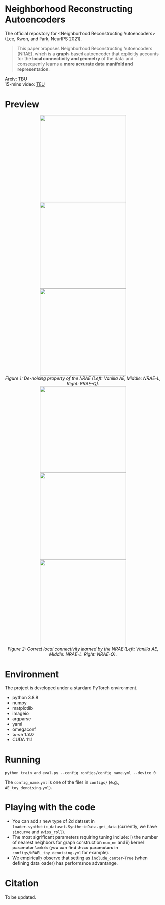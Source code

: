 # Neighborhood Reconstructing Autoencoders
The official repository for \<Neighborhood Reconstructing Autoencoders\> (Lee, Kwon, and Park, NeurIPS 2021).

> This paper proposes Neighborhood Reconstructing Autoencoders (NRAE), which is a **graph**-based autoencoder that explicitly accounts for the **local connectivity and geometry** of the data, and consequently learns a **more accurate data manifold and representation**.

Arxiv: [TBU]()  
15-mins video: [TBU]()

# Preview
<center>
<div class="imgCollage">
<span style="width: 31.8%"><img src="./results/AE_toy_denoising/AE_training.gif" width="280 height="200"/></span>
<span style="width: 31.8%"><img src="./results/NRAEL_toy_denoising/NRAEL_training.gif" width="280 height="200"/> </span>
<span style="width: 31.8%"><img src="./results/NRAEQ_toy_denoising/NRAEQ_training.gif" width="280 height="200"/> </span>
</div>
  <I>Figure 1: De-noising property of the NRAE (Left: Vanilla AE, Middle: NRAE-L, Right: NRAE-Q). </I>
</center>

<center>
<div class="imgCollage">
<span style="width: 31.8%"><img src="./results/AE_toy_geometry_preserving/AE_training.gif" width="280 height="200"/></span>
<span style="width: 31.8%"><img src="./results/NRAEL_toy_geometry_preserving/NRAEL_training.gif" width="280 height="200"/> </span>
<span style="width: 31.8%"><img src="./results/NRAEQ_toy_geometry_preserving/NRAEQ_training.gif" width="280 height="200"/> </span>
</div>
  <I>Figure 2: Correct local connectivity learned by the NRAE (Left: Vanilla AE, Middle: NRAE-L, Right: NRAE-Q).</I>
</center>

# Environment

The project is developed under a standard PyTorch environment.
- python 3.8.8
- numpy 
- matplotlib 
- imageio 
- argparse 
- yaml 
- omegaconf 
- torch 1.8.0
- CUDA 11.1

# Running
```
python train_and_eval.py --config configs/config_name.yml --device 0
```
The `config_name.yml` is one of the files in `configs/` (e.g., `AE_toy_denoising.yml`). 

# Playing with the code
- You can add a new type of 2d dataset in `loader.synthetic_dataset.SyntheticData.get_data` (currently, we have `sincurve` and `swiss_roll`).
- The most significant parameters requiring tuning include: i) the number of nearest neighbors for graph construction `num_nn` and ii) kernel parameter `lambda` (you can find these parameters in `configs/NRAEL_toy_denoising.yml` for example). 
- We empirically observe that setting as `include_center=True` (when defining data loader) has performance advantange. 

# Citation
To be updated.
